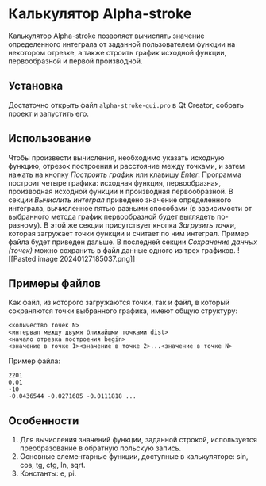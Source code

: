 # Калькулятор Alpha-stroke
Калькулятор Alpha-stroke позволяет вычислять значение определенного интеграла от заданной пользователем функции на некотором отрезке, а также строить график исходной функции, первообразной и первой производной.
## Установка
Достаточно открыть файл `alpha-stroke-gui.pro` в Qt Creator, собрать проект и запустить его.
## Использование
Чтобы произвести вычисления, необходимо указать исходную функцию, отрезок построения и расстояние между точками, и затем нажать на кнопку *Построить график* или клавишу *Enter*.
Программа построит четыре графика: исходная функция, первообразная, производная исходной функции и производная первообразной.
В секции *Вычислить интеграл* приведено значение определенного интеграла, вычисленное пятью разными способами (в зависимости от выбранного метода график первообразной будет выглядеть по-разному). В этой же секции присутствует кнопка *Загрузить точки*, которая загружает точки функции и считает по ним интеграл. Пример файла будет приведен дальше.
В последней секции *Сохранение данных (точек)* можно сохранить в файл данные одного из трех графиков.
![[Pasted image 20240127185037.png]]
## Примеры файлов
Как файл, из которого загружаются точки, так и файл, в который сохраняются точки выбранного графика, имеют общую структуру:
```
<количество точек N>
<интервал между двумя ближайшми точками dist>
<начало отрезка построения begin>
<значение в точке 1><значение в точке 2>...<значение в точке N>
```
Пример файла:
```
2201
0.01
-10
-0.0436544 -0.0271685 -0.0111818 ...
```
## Особенности
1. Для вычисления значений функции, заданной строкой, используется преобразование в обратную польскую запись.
2. Основные элементарные функции, доступные в калькуляторе: sin, cos, tg, ctg, ln, sqrt.
3. Константы: e, pi.